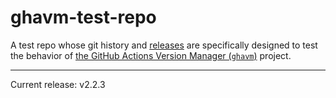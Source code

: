 # ghavm-test-repo

A test repo whose git history and [releases][] are specifically designed to test
the behavior of [the GitHub Actions Version Manager (`ghavm`)][ghavm] project.

---

Current release: v2.2.3

[ghavm]: https://github.com/mccutchen/ghavm
[releases]: https://github.com/mccutchen/ghavm-test-repo/releases
